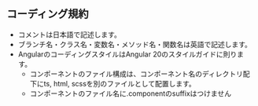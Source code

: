 ## コーディング規約
- コメントは日本語で記述します。
- ブランチ名・クラス名・変数名・メソッド名・関数名は英語で記述します。
- AngularのコーディングスタイルはAngular 20のスタイルガイドに則ります。
  - コンポーネントのファイル構成は、コンポーネント名のディレクトリ配下にts, html, scssを別のファイルとして配置します。
  - コンポーネントのファイル名に.componentのsuffixはつけません

